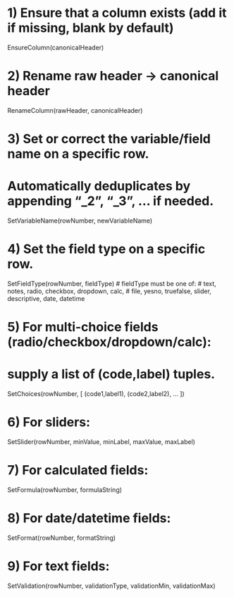 # 1) Ensure that a column exists (add it if missing, blank by default)
EnsureColumn(canonicalHeader)

# 2) Rename raw header → canonical header
RenameColumn(rawHeader, canonicalHeader)

# 3) Set or correct the variable/field name on a specific row.
#    Automatically deduplicates by appending “_2”, “_3”, … if needed.
SetVariableName(rowNumber, newVariableName)

# 4) Set the field type on a specific row.
SetFieldType(rowNumber, fieldType)
    # fieldType must be one of:
    #   text, notes, radio, checkbox, dropdown, calc,
    #   file, yesno, truefalse, slider, descriptive, date, datetime

# 5) For multi-choice fields (radio/checkbox/dropdown/calc):
#    supply a list of (code,label) tuples.
SetChoices(rowNumber, [ (code1,label1), (code2,label2), … ])

# 6) For sliders:
SetSlider(rowNumber, minValue, minLabel, maxValue, maxLabel)

# 7) For calculated fields:
SetFormula(rowNumber, formulaString)

# 8) For date/datetime fields:
SetFormat(rowNumber, formatString)

# 9) For text fields:
SetValidation(rowNumber, validationType, validationMin, validationMax)
